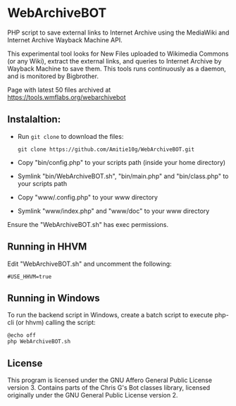 # WebArchiveBOT
PHP script to save external links to Internet Archive using the MediaWiki and Internet Archive Wayback Machine API.

This experimental tool looks for New Files uploaded to Wikimedia Commons (or any Wiki), extract the external links, and queries to Internet Archive by Wayback Machine to save them. This tools runs continuously as a daemon, and is monitored by Bigbrother.

Page with latest 50 files archived at https://tools.wmflabs.org/webarchivebot

## Instalaltion: 

* Run `git clone` to download the files:

    `git clone https://github.com/Amitie10g/WebArchiveBOT.git`

* Copy "bin/config.php" to your scripts path (inside your home directory)
* Symlink "bin/WebArchiveBOT.sh", "bin/main.php" and "bin/class.php" to your scripts path

* Copy "www/.config.php" to your www directory
* Symlink "www/index.php" and "www/doc" to your www directory

Ensure the "WebArchiveBOT.sh" has exec permissions.
  
## Running in HHVM

Edit "WebArchiveBOT.sh" and uncomment the following:

    #USE_HHVM=true

## Running in Windows

To run the backend script in Windows, create a batch script to execute php-cli (or hhvm) calling the script:

    @echo off
    php WebArchiveBOT.sh

## License

This program is licensed under the GNU Affero General Public License version 3. Contains parts of the Chris G's Bot classes library, licensed originally under the GNU General Public License version 2.
